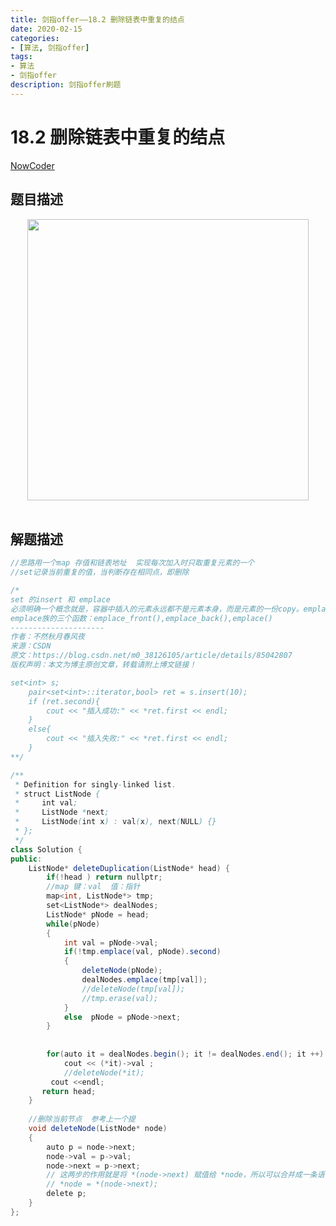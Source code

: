 ```yaml
---
title: 剑指offer——18.2 删除链表中重复的结点
date: 2020-02-15  
categories:
- [算法, 剑指offer]
tags:
- 算法
- 剑指offer
description: 剑指offer刷题
---
```


# 18.2 删除链表中重复的结点

[NowCoder](https://www.nowcoder.com/practice/fc533c45b73a41b0b44ccba763f866ef?tpId=13&tqId=11209&tPage=1&rp=1&ru=/ta/coding-interviews&qru=/ta/coding-interviews/question-ranking&from=cyc_github)

## 题目描述

<div align="center"> <img src="https://cs-notes-1256109796.cos.ap-guangzhou.myqcloud.com/17e301df-52e8-4886-b593-841a16d13e44.png" width="450"/> </div><br>

## 解题描述

```java
//思路用一个map 存值和链表地址  实现每次加入时只取重复元素的一个
//set记录当前重复的值，当判断存在相同点，即删除

/*
set 的insert 和 emplace
必须明确一个概念就是，容器中插入的元素永远都不是元素本身，而是元素的一份copy。emplace其实就是调用了拷贝构造函数，在容器创建元素时，就直接根据需要插入的元素进行了构造。而insert,push_back等，先是构造了元素，在调用了重载运算符函数，对函数进行了赋值。所以比较耗时。故推荐使用emplace组的函数进行插入。
emplace族的三个函数：emplace_front(),emplace_back(),emplace()
--------------------- 
作者：不然秋月春风夜 
来源：CSDN 
原文：https://blog.csdn.net/m0_38126105/article/details/85042807 
版权声明：本文为博主原创文章，转载请附上博文链接！

set<int> s;
	pair<set<int>::iterator,bool> ret = s.insert(10);
	if (ret.second){
		cout << "插入成功:" << *ret.first << endl;
	}
	else{
		cout << "插入失败:" << *ret.first << endl;
	}
**/

/**
 * Definition for singly-linked list.
 * struct ListNode {
 *     int val;
 *     ListNode *next;
 *     ListNode(int x) : val(x), next(NULL) {}
 * };
 */
class Solution {
public:
    ListNode* deleteDuplication(ListNode* head) {
        if(!head ) return nullptr;
        //map 键：val  值：指针  
        map<int, ListNode*> tmp;
        set<ListNode*> dealNodes;
        ListNode* pNode = head;
        while(pNode)
        {
            int val = pNode->val;
            if(!tmp.emplace(val, pNode).second)
            {
                deleteNode(pNode);
                dealNodes.emplace(tmp[val]);
                //deleteNode(tmp[val]);
                //tmp.erase(val);
            }
            else  pNode = pNode->next;
        }
        
        
        for(auto it = dealNodes.begin(); it != dealNodes.end(); it ++)
            cout << (*it)->val ;
            //deleteNode(*it);
         cout <<endl;
       return head;
    }
    
    //删除当前节点  参考上一个提
    void deleteNode(ListNode* node)
    {
        auto p = node->next;
        node->val = p->val;
        node->next = p->next;
        // 这两步的作用就是将 *(node->next) 赋值给 *node，所以可以合并成一条语句：
        // *node = *(node->next);
        delete p;
    }
};
```







